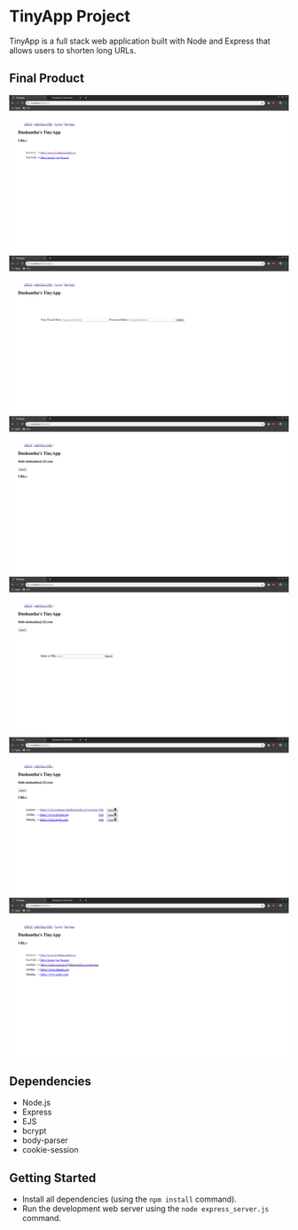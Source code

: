 # TinyApp Project

TinyApp is a full stack web application built with Node and Express that allows users to shorten long URLs.

## Final Product
!["Screenshot of URLs page before log in."](https://github.com/SanjayaE/TinyApp/blob/master/docs/before%20login.png?raw=true)
!["Screenshot of Register Page."](https://github.com/SanjayaE/TinyApp/blob/master/docs/registration%20page.png?raw=true)
!["Screenshot of after Registeration."](https://github.com/SanjayaE/TinyApp/blob/master/docs/after%20registration.png?raw=true)
!["Screenshot of adding new URL."](https://github.com/SanjayaE/TinyApp/blob/master/docs/adding%20new%20url.png?raw=true)
!["Screenshot of page after adding URLs, Note only users can edit and delete their own urls."](https://github.com/SanjayaE/TinyApp/blob/master/docs/after%20adding%20urls.png?raw=true)
!["Screenshot of page after log out. Users can still see the tinyURLs."](https://github.com/SanjayaE/TinyApp/blob/master/docs/after%20log%20out.png?raw=true)


## Dependencies

- Node.js
- Express
- EJS
- bcrypt
- body-parser
- cookie-session

## Getting Started

- Install all dependencies (using the `npm install` command).
- Run the development web server using the `node express_server.js` command.